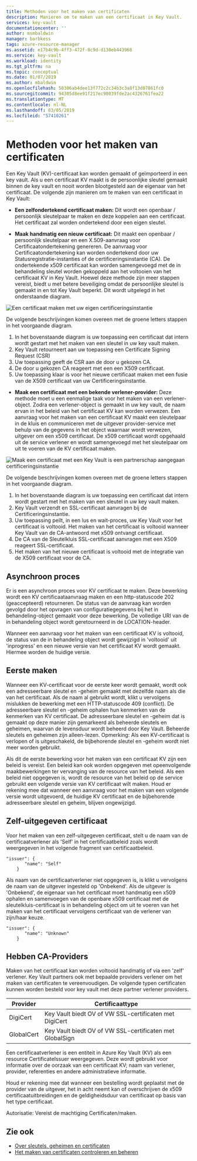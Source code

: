 ```yaml
---
title: Methoden voor het maken van certificaten
description: Manieren om te maken van een certificaat in Key Vault.
services: key-vault
documentationcenter: ''
author: msmbaldwin
manager: barbkess
tags: azure-resource-manager
ms.assetid: e17b4c9b-4ff3-472f-8c9d-d130eb443968
ms.service: key-vault
ms.workload: identity
ms.tgt_pltfrm: na
ms.topic: conceptual
ms.date: 01/07/2019
ms.author: mbaldwin
ms.openlocfilehash: 50306ab4dee13f772c2c34b3c3a8f13d07861fc0
ms.sourcegitcommit: 94305d8ee91f217ec98039fde2ac4326761fea22
ms.translationtype: MT
ms.contentlocale: nl-NL
ms.lasthandoff: 03/05/2019
ms.locfileid: "57410261"
---
```

# <a name="certificate-creation-methods"></a>Methoden voor het maken van certificaten

 Een Key Vault (KV)-certificaat kan worden gemaakt of geïmporteerd in een key vault. Als u een certificaat KV maakt is de persoonlijke sleutel gemaakt binnen de key vault en nooit worden blootgesteld aan de eigenaar van het certificaat. De volgende zijn manieren om te maken van een certificaat in Key Vault:  

-   **Een zelfondertekend certificaat maken:** Dit wordt een openbaar / persoonlijk sleutelpaar te maken en deze koppelen aan een certificaat. Het certificaat zal worden ondertekend door een eigen sleutel.  

-    **Maak handmatig een nieuw certificaat:** Dit maakt een openbaar / persoonlijk sleutelpaar en een X.509-aanvraag voor Certificaatondertekening genereren. De aanvraag voor Certificaatondertekening kan worden ondertekend door uw Statusregistratie-instanties of de certificeringsinstantie (CA). De ondertekende x509 certificaat kan worden samengevoegd met de in behandeling sleutel worden gekoppeld aan het voltooien van het certificaat KV in Key Vault. Hoewel deze methode zijn meer stappen vereist, biedt u met betere beveiliging omdat de persoonlijke sleutel is gemaakt in en tot Key Vault beperkt. Dit wordt uitgelegd in het onderstaande diagram.  

![Een certificaat maken met uw eigen certificeringsinstantie](media/certificate-authority-1.png)  

De volgende beschrijvingen komen overeen met de groene letters stappen in het voorgaande diagram.

1. In het bovenstaande diagram is uw toepassing een certificaat dat intern wordt gestart met het maken van een sleutel in uw key vault maken.
2. Key Vault retourneert aan uw toepassing een Certificate Signing Request (CSR)
3. Uw toepassing geeft de CSR aan de door u gekozen CA.
4. De door u gekozen CA reageert met een een X509 certificaat.
5. Uw toepassing klaar is voor het nieuwe certificaat maken met een fusie van de X509 certificaat van uw Certificeringsinstantie.

-   **Maak een certificaat met een bekende verlener-provider:** Deze methode moet u een eenmalige taak voor het maken van een verlener-object. Zodra een verlener-object is gemaakt in uw key vault, de naam ervan in het beleid van het certificaat KV kan worden verwezen. Een aanvraag voor het maken van een certificaat KV maakt een sleutelpaar in de kluis en communiceren met de uitgever provider-service met behulp van de gegevens in het object waarnaar wordt verwezen, uitgever om een x509 certificaat. De x509 certificaat wordt opgehaald uit de service verlener en wordt samengevoegd met het sleutelpaar om uit te voeren van de KV certificaat maken.  

![Maak een certificaat met een Key Vault is een partnerschap aangegaan certificeringsinstantie](media/certificate-authority-2.png)  

De volgende beschrijvingen komen overeen met de groene letters stappen in het voorgaande diagram.

1. In het bovenstaande diagram is uw toepassing een certificaat dat intern wordt gestart met het maken van een sleutel in uw key vault maken.
2. Key Vault verzendt en SSL-certificaat aanvragen bij de Certificeringsinstantie.
3. Uw toepassing peilt, in een lus en wait-proces, uw Key Vault voor het certificaat is voltooid. Het maken van het certificaat is voltooid wanneer Key Vault van de CA-antwoord met x509 ontvangt certificaat.
4. De CA van de Sleutelkluis SSL-certificaat aanvragen met een X509 reageert SSL-certificaat.
5. Het maken van het nieuwe certificaat is voltooid met de integratie van de X509 certificaat voor de CA.

## <a name="asynchronous-process"></a>Asynchroon proces
Er is een asynchroon proces voor KV certificaat te maken. Deze bewerking wordt een KV certificaataanvraag maken en een http-statuscode 202 (geaccepteerd) retourneren. De status van de aanvraag kan worden gevolgd door het opvragen van configuratiegegevens bij het in behandeling-object gemaakt voor deze bewerking. De volledige URI van de in behandeling object wordt geretourneerd in de LOCATION-header.  

Wanneer een aanvraag voor het maken van een certificaat KV is voltooid, de status van de in behandeling object wordt gewijzigd in 'voltooid' uit 'inprogress' en een nieuwe versie van het certificaat KV wordt gemaakt. Hiermee worden de huidige versie.  

## <a name="first-creation"></a>Eerste maken
 Wanneer een KV-certificaat voor de eerste keer wordt gemaakt, wordt ook een adresseerbare sleutel en -geheim gemaakt met dezelfde naam als die van het certificaat. Als de naam al gebruikt wordt, klikt u vervolgens mislukken de bewerking met een HTTP-statuscode 409 (conflict).
De adresseerbare sleutel en -geheim ophalen hun kenmerken van de kenmerken van KV certificaat. De adresseerbare sleutel en -geheim dat is gemaakt op deze manier zijn gemarkeerd als beheerde sleutels en geheimen, waarvan de levensduur wordt beheerd door Key Vault. Beheerde sleutels en geheimen zijn alleen-lezen. Opmerking: Als een KV-certificaat is verlopen of is uitgeschakeld, de bijbehorende sleutel en -geheim wordt niet meer worden gebruikt.  

 Als dit de eerste bewerking voor het maken van een certificaat KV zijn een beleid is vereist.  Een beleid kan ook worden opgegeven met opeenvolgende maakbewerkingen ter vervanging van de resource van het beleid. Als een beleid niet opgegeven is, wordt de resource van het beleid op de service gebruikt een volgende versie van KV certificaat wilt maken. Houd er rekening mee dat wanneer een aanvraag voor het maken van een volgende versie wordt uitgevoerd, de huidige KV certificaat en de bijbehorende adresseerbare sleutel en geheim, blijven ongewijzigd.  

## <a name="self-issued-certificate"></a>Zelf-uitgegeven certificaat
 Voor het maken van een zelf-uitgegeven certificaat, stelt u de naam van de certificaatverlener als 'Self' in het certificaatbeleid zoals wordt weergegeven in het volgende fragment van certificaatbeleid.  

```  
"issuer": {  
       "name": "Self"  
    }  

```  

 Als naam van de certificaatverlener niet opgegeven is, is klikt u vervolgens de naam van de uitgever ingesteld op 'Onbekend'. Als de uitgever is 'Onbekend', de eigenaar van het certificaat moet handmatig een x509 ophalen en samenvoegen van de openbare x509 certificaat met de sleutelkluis-certificaat is in behandeling object om uit te voeren van het maken van het certificaat vervolgens certificaat van de verlener van zijn/haar keuze.

```  
"issuer": {  
       "name": "Unknown"  
    }  

```  

## <a name="partnered-ca-providers"></a>Hebben CA-Providers
Maken van het certificaat kan worden voltooid handmatig of via een 'zelf' verlener. Key Vault partners ook met bepaalde providers verlener om het maken van certificaten te vereenvoudigen. De volgende typen certificaten kunnen worden besteld voor key vault met deze partner verlener providers.  

|Provider|Certificaattype|  
|--------------|----------------------|  
|DigiCert|Key Vault biedt OV of VW SSL-certificaten met DigiCert|
|GlobalCert|Key Vault biedt OV of VW SSL-certificaten met GlobalSign|

 Een certificaatverlener is een entiteit in Azure Key Vault (KV) als een resource CertificateIssuer weergegeven. Deze wordt gebruikt voor informatie over de oorzaak van een certificaat KV; naam van verlener, provider, referenties en andere administratieve informatie.

Houd er rekening mee dat wanneer een bestelling wordt geplaatst met de provider van de uitgever, het in acht neemt kan of overschrijven de x509 certificaatuitbreidingen en de geldigheidsduur van certificaat op basis van het type certificaat.  

 Autorisatie: Vereist de machtiging Certificaten/maken.

## <a name="see-also"></a>Zie ook
 - [Over sleutels, geheimen en certificaten](about-keys-secrets-and-certificates.md)
 - [Het maken van certificaten controleren en beheren](create-certificate-scenarios.md)
